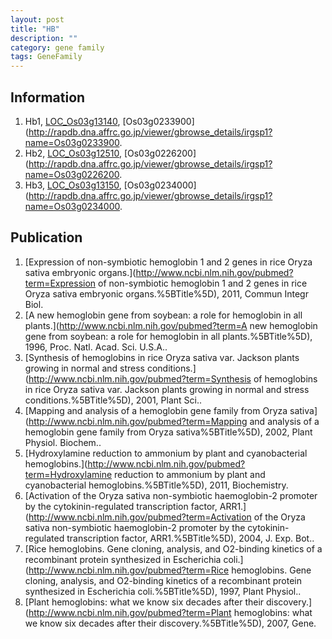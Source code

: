 ```yaml
---
layout: post
title: "HB"
description: ""
category: gene family
tags: GeneFamily
---
```


## Information
1. Hb1, [LOC_Os03g13140](http://rice.plantbiology.msu.edu/cgi-bin/ORF_infopage.cgi?orf=LOC_Os03g13140), [Os03g0233900](http://rapdb.dna.affrc.go.jp/viewer/gbrowse_details/irgsp1?name=Os03g0233900.
2. Hb2, [LOC_Os03g12510](http://rice.plantbiology.msu.edu/cgi-bin/ORF_infopage.cgi?orf=LOC_Os03g12510), [Os03g0226200](http://rapdb.dna.affrc.go.jp/viewer/gbrowse_details/irgsp1?name=Os03g0226200.
3. Hb3, [LOC_Os03g13150](http://rice.plantbiology.msu.edu/cgi-bin/ORF_infopage.cgi?orf=LOC_Os03g13150), [Os03g0234000](http://rapdb.dna.affrc.go.jp/viewer/gbrowse_details/irgsp1?name=Os03g0234000.

## Publication
1. [Expression of non-symbiotic hemoglobin 1 and 2 genes in rice Oryza sativa embryonic organs.](http://www.ncbi.nlm.nih.gov/pubmed?term=Expression of non-symbiotic hemoglobin 1 and 2 genes in rice Oryza sativa embryonic organs.%5BTitle%5D), 2011, Commun Integr Biol.
2. [A new hemoglobin gene from soybean: a role for hemoglobin in all plants.](http://www.ncbi.nlm.nih.gov/pubmed?term=A new hemoglobin gene from soybean: a role for hemoglobin in all plants.%5BTitle%5D), 1996, Proc. Natl. Acad. Sci. U.S.A..
3. [Synthesis of hemoglobins in rice Oryza sativa var. Jackson plants growing in normal and stress conditions.](http://www.ncbi.nlm.nih.gov/pubmed?term=Synthesis of hemoglobins in rice Oryza sativa var. Jackson plants growing in normal and stress conditions.%5BTitle%5D), 2001, Plant Sci..
4. [Mapping and analysis of a hemoglobin gene family from Oryza sativa](http://www.ncbi.nlm.nih.gov/pubmed?term=Mapping and analysis of a hemoglobin gene family from Oryza sativa%5BTitle%5D), 2002, Plant Physiol. Biochem..
5. [Hydroxylamine reduction to ammonium by plant and cyanobacterial hemoglobins.](http://www.ncbi.nlm.nih.gov/pubmed?term=Hydroxylamine reduction to ammonium by plant and cyanobacterial hemoglobins.%5BTitle%5D), 2011, Biochemistry.
6. [Activation of the Oryza sativa non-symbiotic haemoglobin-2 promoter by the cytokinin-regulated transcription factor, ARR1.](http://www.ncbi.nlm.nih.gov/pubmed?term=Activation of the Oryza sativa non-symbiotic haemoglobin-2 promoter by the cytokinin-regulated transcription factor, ARR1.%5BTitle%5D), 2004, J. Exp. Bot..
7. [Rice hemoglobins. Gene cloning, analysis, and O2-binding kinetics of a recombinant protein synthesized in Escherichia coli.](http://www.ncbi.nlm.nih.gov/pubmed?term=Rice hemoglobins. Gene cloning, analysis, and O2-binding kinetics of a recombinant protein synthesized in Escherichia coli.%5BTitle%5D), 1997, Plant Physiol..
8. [Plant hemoglobins: what we know six decades after their discovery.](http://www.ncbi.nlm.nih.gov/pubmed?term=Plant hemoglobins: what we know six decades after their discovery.%5BTitle%5D), 2007, Gene.



